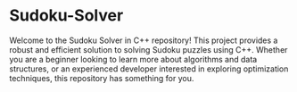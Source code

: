 # Sudoku-Solver
Welcome to the Sudoku Solver in C++ repository! This project provides a robust and efficient solution to solving Sudoku puzzles using C++. Whether you are a beginner looking to learn more about algorithms and data structures, or an experienced developer interested in exploring optimization techniques, this repository has something for you.
